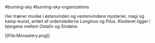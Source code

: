 #burning-sky #burning-sky-organizations

Her træner munke i østenvinden og vestenvindens mysterier, magi og kamp-kunst, anført af ordenslederne Longinus og Pilus.
Klosteret ligger i bjergene mellem Ostalin og Sindaire.

[[File:Monastery.png]]
